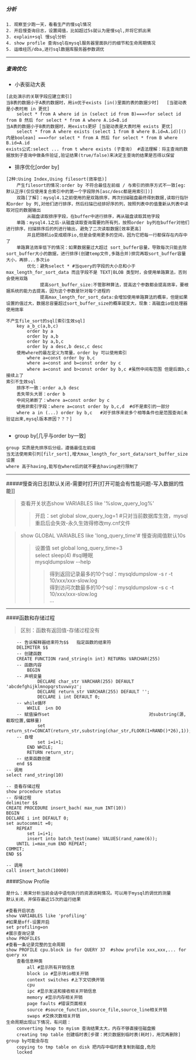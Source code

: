 #####  分析  
```$xslt
1. 观察至少跑一天，看看生产的慢sql情况
2. 开启慢查询日志，设置阈值，比如超过5s就认为是慢sql,并将它抓出来
3. explain+sql 慢sql分析
4. show profile 查询sql在mysql服务器里面执行的细节和生命周期情况
5. 运维经历/dba,进行sql数据库服务器参数调优
```
<hr>

##### 查询优化  
*    小表驱动大表
```
[此处演示的关联字段应建立索引]
当B表的数据小于A表的数据时，用in优于exists [in()里面的表的数据少时]   [当驱动表是小表时用 in 更优]
    select * from A where id in (select id from B)===>for select id from B 然后 for select * from A where A.id=B.id
当A表的数据小于B表的数据时，用exists更好 [当驱动表是大表时用 exists 更优]
    select * from A where exists (select 1 from B where B.id=A.id)[()内是boolean] ===>for select * from A 然后 for select * from B where B.id=A.id
exists公式:select ... from t where exists (子查询)  #语法理解：将主查询的数据放到子查询中做条件验证,验证结果(true/false)来决定主查询的结果是否得以保留
```
*    排序优化[order by]
```
[2种:Using Index,Using filesort(效率低)]
    产生filesort的情况:order by 不符合最佳左前缀 / 与索引的排序方式不一致[eg:默认正序(仅仅使用复合索引中的第一个字段除外[asc/desc都是用索引])]
    双路[了解]：mysql4.1之前使用的是双路排序，两次扫描磁盘最终得到数据,读取行指针和order by 列,对他们进行排序，然后扫描已经排好序的列，按照列表中的值重新从列表中读取对应的数据输出
        从磁盘读取排序字段，在buffer中进行排序，再从磁盘读取其他字段
    单路：mysql4.1之后-从磁盘读取查询需要的所有列，按照order by列在buffer对他们进行排序，扫描排序后的列进行输出，避免了二次读取数据[效率更高]
        并且把随机io变成顺序io,但是会使用更多的空间，因为它把每一行都保存在内存中了
    单路算法效率低下的情况：如果数据量过大超过 sort_buffer容量，导致每次只能去除sort_buffer大小的数据，进行排序(创建temp文件,多路合并)排完再取sort_buffer容量大小，再排...多次io
        优化：避免select * #当query的字段的大小总和小于 max_length_for_sort_data 而且字段不是 TEXT|BLOB 类型时，会使用单路算法，否则会使用双路
             提高sort_buffer_size:不管那种算法，提高这个参数都会提高效率，要根据系统的能力去提高，因为这个参数是针对每个进程的
             提高max_length_for_sort_data:会增加使用单路算法的概率，但是如果设置的值过大，数据总容量超过sort_buffer_size的概率就变大，现象：高磁盘io低处理器使用效率
```  
```$xslt
不产生file_sort的sql[索引生效sql]
    key a_b_c(a,b,c)
        order by a
        order by a,b
        order by a,b,c
        order by a desc,b desc,c desc
    使用where的最左定义为常量，order by 可以使用索引
        where a=const order by b,c
        where a=const and b=const order by c
        where a=const and b>const order by b,c #虽然中间有范围 但是后面b,c接续上了
索引不生效sql
    排序不一致：order a,b desc
    丢失带头大哥：order b
    中间兄弟断了：where a=const order by c
    使用非索引字段：where a=const order by b,c,d  #d不是索引的一部分
    where a in (...) order by b,c   #对于排序来说多个相等条件也是范围查询[未验证出来,mysql版本原因？？？]
    
```
*   group by[几乎与order by一致]
   ```
   group 实质是先排序后分组，遵循最佳左前缀
   当无法使用索引列[filr_sort],增大max_length_for_sort_data/sort_buffer_size设置
   where 高于having,能写在where后的就不要去having进行限制了
   ```
   
<hr>

#####慢查询日志[默认关闭-需要时打开[打开可能会有性能问题-写入数据的性能]]
>查看开关状态show VARIABLES like '%slow_query_log%'
>>开启：set global slow_query_log=1 #只对当前数据库生效，mysql重启后会失效-永久生效得修改my.cnf文件

>show GLOBAL VARIABLES like 'long_query_time'# 慢查询阈值默认10s
>>设置值 set global long_query_time=3  
>>select sleep(4) #sql睡眠  
>>mysqldumpslow --help
>>>得到返回记录最多的10个sql：mysqldumpslow -s r -t 10/xxx/xxx-slow.log  
>>>得到访问次数最多的10个sql：mysqldumpslow -s c -t 10/xxx/xxx-slow.log  
>>...
<hr>

####函数和存储过程
>区别：函数有返回值-存储过程没有
```$函数定义
    -- 告诉解释器结束符为$$   指定函数的结束符
    DELIMITER $$
    -- 创建函数
    CREATE FUNCTION rand_string(n int) RETURNs VARCHAR(255)
    -- 函数内容
        BEGIN
    -- 声明变量
            DECLARE char_str VARCHAR(255) DEFAULT 'abcdefghijklmnopqrstuvwxyz';
            DECLARE return_str VARCHAR(255) DEFAULT '';
            DECLARE i int DEFAULT 0;
    -- while循环
        WHILE  i<n DO
    -- 赋值操作set                                      对substring(源,截取位置,偏移量)
            set return_str=CONCAT(return_str,substring(char_str,FLOOR(1+RAND()*26),1));
    -- 自增
            set i=i+1;
        END WHILE;
        RETURN return_str;
    -- 结束函数创建
    end $$
-- 调用
select rand_string(10)
```
```$xslt
-- 查看存储过程
show procedure status
-- 存储过程
delimiter $$
CREATE PROCEDURE insert_bach( max_num INT(10))
BEGIN
DECLARE i int DEFAULT 0;
set autocommit =0;
	REPEAT
		set i=i+1;
		insert into batch_test(name) VALUES(rand_name(6));
	UNTIL i=max_num END REPEAT;
COMMIT;
END $$

-- 调用
call insert_batch(10000)
```
####Show Profile
```
是什么：用来分析当前会话中语句执行的资源消耗情况。可以用于mysql的调优的测量
默认关闭，并保存最近15次的运行结果

#查看开启状态
show VARIABLES like 'profiling'
#如果是off-设置开启
set profiling=on
#展示查询记录
show PROFILES
#查看一条记录完整的生命周期
show PROFILE cpu.block io for QUERY 37  #show profile xxx,xxx,... for query xx 
    查看信息种类
        all #显示所有开销信息
        block io #显示块io相关开销
        context switches #上下文切换开销
        cpu 
        ipc #显示发送和接收相关开销信息
        memory #显示内存相关开销
        page faults #错误页面相关
        source #source_function,source_file,source_line相关开销
        swaps #交换次数相关开销
生命周期出现以下情况，有问题：
    converting heap to myism 查询结果太大，内存不够直接往磁盘搬
    creating tmp table 创建临时表[步骤：拷贝数据到临时表(耗时)，用完再删除]   group by可能会存在
    copying to tmp table on disk 把内存中临时表复制到磁盘,危险
    locked
```